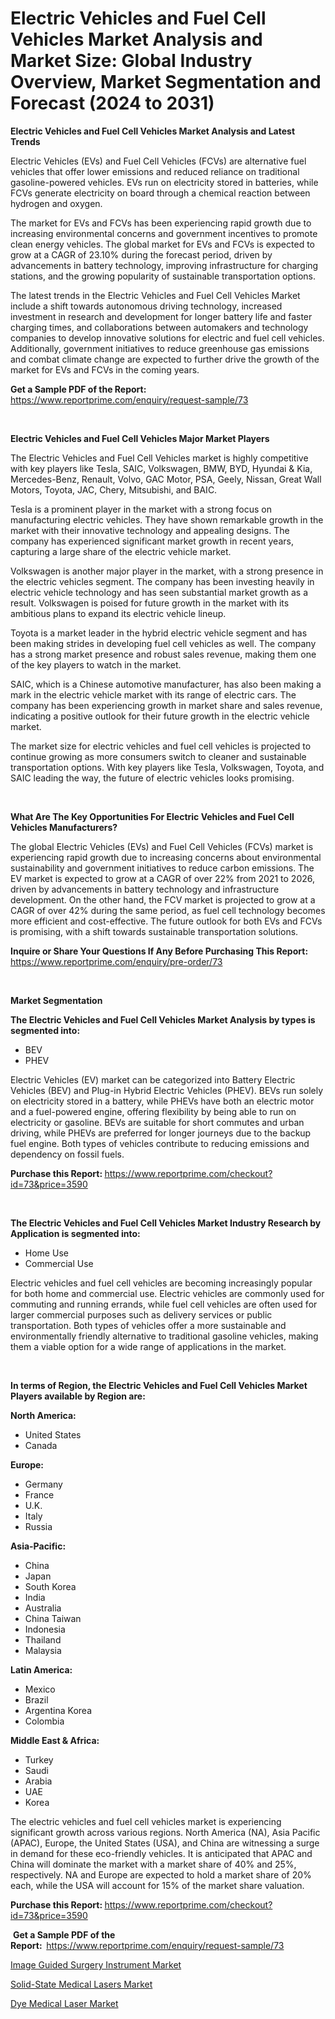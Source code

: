<p><h1>Electric Vehicles and Fuel Cell Vehicles Market Analysis and Market Size: Global Industry Overview, Market Segmentation and Forecast (2024 to 2031)</h1></p><p><strong>Electric Vehicles and Fuel Cell Vehicles Market Analysis and Latest Trends</strong></p>
<p><p>Electric Vehicles (EVs) and Fuel Cell Vehicles (FCVs) are alternative fuel vehicles that offer lower emissions and reduced reliance on traditional gasoline-powered vehicles. EVs run on electricity stored in batteries, while FCVs generate electricity on board through a chemical reaction between hydrogen and oxygen.</p><p>The market for EVs and FCVs has been experiencing rapid growth due to increasing environmental concerns and government incentives to promote clean energy vehicles. The global market for EVs and FCVs is expected to grow at a CAGR of 23.10% during the forecast period, driven by advancements in battery technology, improving infrastructure for charging stations, and the growing popularity of sustainable transportation options.</p><p>The latest trends in the Electric Vehicles and Fuel Cell Vehicles Market include a shift towards autonomous driving technology, increased investment in research and development for longer battery life and faster charging times, and collaborations between automakers and technology companies to develop innovative solutions for electric and fuel cell vehicles. Additionally, government initiatives to reduce greenhouse gas emissions and combat climate change are expected to further drive the growth of the market for EVs and FCVs in the coming years.</p></p>
<p><strong>Get a Sample PDF of the Report:&nbsp;</strong> <a href="https://www.reportprime.com/enquiry/request-sample/73">https://www.reportprime.com/enquiry/request-sample/73</a></p>
<p>&nbsp;</p>
<p><strong>Electric Vehicles and Fuel Cell Vehicles Major Market Players</strong></p>
<p><p>The Electric Vehicles and Fuel Cell Vehicles market is highly competitive with key players like Tesla, SAIC, Volkswagen, BMW, BYD, Hyundai & Kia, Mercedes-Benz, Renault, Volvo, GAC Motor, PSA, Geely, Nissan, Great Wall Motors, Toyota, JAC, Chery, Mitsubishi, and BAIC.</p><p>Tesla is a prominent player in the market with a strong focus on manufacturing electric vehicles. They have shown remarkable growth in the market with their innovative technology and appealing designs. The company has experienced significant market growth in recent years, capturing a large share of the electric vehicle market.</p><p>Volkswagen is another major player in the market, with a strong presence in the electric vehicles segment. The company has been investing heavily in electric vehicle technology and has seen substantial market growth as a result. Volkswagen is poised for future growth in the market with its ambitious plans to expand its electric vehicle lineup.</p><p>Toyota is a market leader in the hybrid electric vehicle segment and has been making strides in developing fuel cell vehicles as well. The company has a strong market presence and robust sales revenue, making them one of the key players to watch in the market.</p><p>SAIC, which is a Chinese automotive manufacturer, has also been making a mark in the electric vehicle market with its range of electric cars. The company has been experiencing growth in market share and sales revenue, indicating a positive outlook for their future growth in the electric vehicle market.</p><p>The market size for electric vehicles and fuel cell vehicles is projected to continue growing as more consumers switch to cleaner and sustainable transportation options. With key players like Tesla, Volkswagen, Toyota, and SAIC leading the way, the future of electric vehicles looks promising.</p></p>
<p>&nbsp;</p>
<p><strong>What Are The Key Opportunities For Electric Vehicles and Fuel Cell Vehicles Manufacturers?</strong></p>
<p><p>The global Electric Vehicles (EVs) and Fuel Cell Vehicles (FCVs) market is experiencing rapid growth due to increasing concerns about environmental sustainability and government initiatives to reduce carbon emissions. The EV market is expected to grow at a CAGR of over 22% from 2021 to 2026, driven by advancements in battery technology and infrastructure development. On the other hand, the FCV market is projected to grow at a CAGR of over 42% during the same period, as fuel cell technology becomes more efficient and cost-effective. The future outlook for both EVs and FCVs is promising, with a shift towards sustainable transportation solutions.</p></p>
<p><strong>Inquire or Share Your Questions If Any Before Purchasing This Report:</strong> <a href="https://www.reportprime.com/enquiry/pre-order/73">https://www.reportprime.com/enquiry/pre-order/73</a></p>
<p>&nbsp;</p>
<p><strong>Market Segmentation</strong></p>
<p><strong>The Electric Vehicles and Fuel Cell Vehicles Market Analysis by types is segmented into:</strong></p>
<p><ul><li>BEV</li><li>PHEV</li></ul></p>
<p><p>Electric Vehicles (EV) market can be categorized into Battery Electric Vehicles (BEV) and Plug-in Hybrid Electric Vehicles (PHEV). BEVs run solely on electricity stored in a battery, while PHEVs have both an electric motor and a fuel-powered engine, offering flexibility by being able to run on electricity or gasoline. BEVs are suitable for short commutes and urban driving, while PHEVs are preferred for longer journeys due to the backup fuel engine. Both types of vehicles contribute to reducing emissions and dependency on fossil fuels.</p></p>
<p><strong>Purchase this Report:&nbsp;</strong><a href="https://www.reportprime.com/checkout?id=73&price=3590">https://www.reportprime.com/checkout?id=73&price=3590</a></p>
<p>&nbsp;</p>
<p><strong>The Electric Vehicles and Fuel Cell Vehicles Market Industry Research by Application is segmented into:</strong></p>
<p><ul><li>Home Use</li><li>Commercial Use</li></ul></p>
<p><p>Electric vehicles and fuel cell vehicles are becoming increasingly popular for both home and commercial use. Electric vehicles are commonly used for commuting and running errands, while fuel cell vehicles are often used for larger commercial purposes such as delivery services or public transportation. Both types of vehicles offer a more sustainable and environmentally friendly alternative to traditional gasoline vehicles, making them a viable option for a wide range of applications in the market.</p></p>
<p>&nbsp;</p>
<p><strong>In terms of Region, the Electric Vehicles and Fuel Cell Vehicles Market Players available by Region are:</strong></p>
<p>
    <p> <strong> North America: </strong>
        <ul>
            <li>United States</li>
            <li>Canada</li>
        </ul>
        </p> 
    <p> <strong> Europe: </strong>
        <ul>
            <li>Germany</li>
            <li>France</li>
            <li>U.K.</li>
            <li>Italy</li>
            <li>Russia</li>
        </ul>
        </p> 
    <p> <strong> Asia-Pacific: </strong>
        <ul>
            <li>China</li>
            <li>Japan</li>
            <li>South Korea</li>
            <li>India</li>
            <li>Australia</li>
            <li>China Taiwan</li>
            <li>Indonesia</li>
            <li>Thailand</li>
            <li>Malaysia</li>
        </ul>
        </p> 
    <p> <strong> Latin America: </strong>
        <ul>
            <li>Mexico</li>
            <li>Brazil</li>
            <li>Argentina Korea</li>
            <li>Colombia</li>
        </ul>
        </p> 
    <p> <strong> Middle East & Africa: </strong>
        <ul>
            <li>Turkey</li>
            <li>Saudi</li>
            <li>Arabia</li>
            <li>UAE</li>
            <li>Korea</li>
        </ul>
    </p>
    </p>
<p><p>The electric vehicles and fuel cell vehicles market is experiencing significant growth across various regions. North America (NA), Asia Pacific (APAC), Europe, the United States (USA), and China are witnessing a surge in demand for these eco-friendly vehicles. It is anticipated that APAC and China will dominate the market with a market share of 40% and 25%, respectively. NA and Europe are expected to hold a market share of 20% each, while the USA will account for 15% of the market share valuation.</p></p>
<p><strong>Purchase this Report: </strong><a href="https://www.reportprime.com/checkout?id=73&price=3590">https://www.reportprime.com/checkout?id=73&price=3590</a></p>
<p>&nbsp;<strong>Get a Sample PDF of the Report:&nbsp;&nbsp;</strong><a href="https://www.reportprime.com/enquiry/request-sample/73">https://www.reportprime.com/enquiry/request-sample/73</a></p>
<p><strong></strong></p>
<p><p><a href="https://view.publitas.com/reportprime-1/image-guided-surgery-instrument-market-furnish-information-about-market-size-market-share-market-dynamics-and-projections-spanning-from-2023-to-2030/">Image Guided Surgery Instrument Market</a></p><p><a href="https://view.publitas.com/reportprime-1/solid-state-medical-lasers-market-size-and-growth-market-segmentation-regional-and-country-breakdowns-and-market-trends-for-period-from-2023-2030/">Solid-State Medical Lasers Market</a></p><p><a href="https://view.publitas.com/reportprime-1/dye-medical-laser-market-provides-a-comprehensive-analysis-including-a-macro-overview-of-the-market-as-well-as-micro-details-such-as-market-size-and-competitive-landscape/">Dye Medical Laser Market</a></p></p>